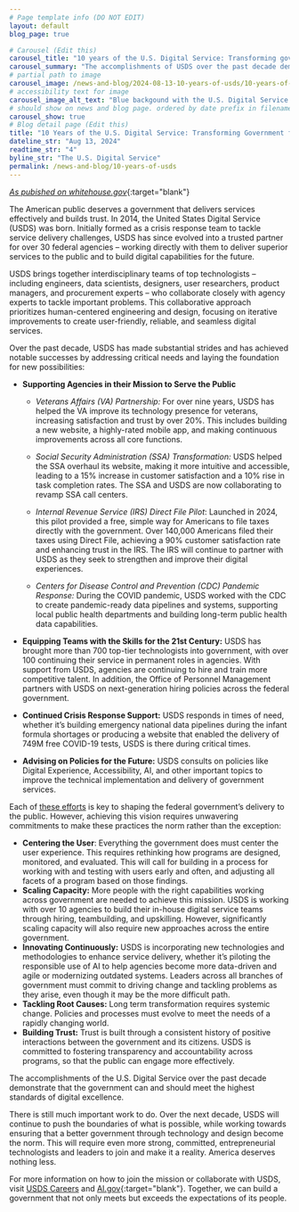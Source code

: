 ```yaml
---
# Page template info (DO NOT EDIT)
layout: default
blog_page: true

# Carousel (Edit this)
carousel_title: "10 years of the U.S. Digital Service: Transforming government for the digital age"
carousel_summary: "The accomplishments of USDS over the past decade demonstrate that the government can and should meet the highest standards of digital excellence."
# partial path to image
carousel_image: /news-and-blog/2024-08-13-10-years-of-usds/10-years-of-usds.jpg
# accessibility text for image
carousel_image_alt_text: "Blue backgound with the U.S. Digital Service logo: gold wings with a blue shield, 3 stars and 2 strips. Large X is behind logo and reads 2014-2024 underneath"
# should show on news and blog page. ordered by date prefix in filename
carousel_show: true
# Blog detail page (Edit this)
title: "10 Years of the U.S. Digital Service: Transforming Government for the Digital Age"
dateline_str: "Aug 13, 2024"
readtime_str: "4"
byline_str: "The U.S. Digital Service"
permalink: /news-and-blog/10-years-of-usds
---
```



[*As pubished on whitehouse.gov*](https://www.whitehouse.gov/omb/briefing-room/2024/08/13/10-years-of-the-u-s-digital-service-transforming-government-for-the-digital-age/){:target="blank"}

The American public deserves a government that delivers services effectively and builds trust. In 2014, the United States Digital Service (USDS) was born. Initially formed as a crisis response team to tackle service delivery challenges, USDS has since evolved into a trusted partner for over 30 federal agencies – working directly with them to deliver superior services to the public and to build digital capabilities for the future.

USDS brings together interdisciplinary teams of top technologists – including engineers, data scientists, designers, user researchers, product managers, and procurement experts – who collaborate closely with agency experts to tackle important problems. This collaborative approach prioritizes human-centered engineering and design, focusing on iterative improvements to create user-friendly, reliable, and seamless digital services.

Over the past decade, USDS has made substantial strides and has achieved notable successes by addressing critical needs and laying the foundation for new possibilities:

- **Supporting Agencies in their Mission to Serve the Public**

  - *Veterans Affairs (VA) Partnership:* For over nine years, USDS has helped the VA improve its technology presence for veterans, increasing satisfaction and trust by over 20%. This includes building a new website, a highly-rated mobile app, and making continuous improvements across all core functions.

  - *Social Security Administration (SSA) Transformation:* USDS helped the SSA overhaul its website, making it more intuitive and accessible, leading to a 15% increase in customer satisfaction and a 10% rise in task completion rates. The SSA and USDS are now collaborating to revamp SSA call centers.

  - *Internal Revenue Service (IRS) Direct File Pilot*: Launched in 2024, this pilot provided a free, simple way for Americans to file taxes directly with the government. Over 140,000 Americans filed their taxes using Direct File, achieving a 90% customer satisfaction rate and enhancing trust in the IRS. The IRS will continue to partner with USDS as they seek to strengthen and improve their digital experiences. 

  - *Centers for Disease Control and Prevention (CDC) Pandemic Response:* During the COVID pandemic, USDS worked with the CDC to create pandemic-ready data pipelines and systems, supporting local public health departments and building long-term public health data capabilities.

- **Equipping Teams with the Skills for the 21st Century:** USDS has brought more than 700 top-tier technologists into government, with over 100 continuing their service in permanent roles in agencies. With support from USDS, agencies are continuing to hire and train more competitive talent. In addition, the Office of Personnel Management partners with USDS on next-generation hiring policies across the federal government.
- **Continued Crisis Response Support:** USDS responds in times of need, whether it’s building emergency national data pipelines during the infant formula shortages or producing a website that enabled the delivery of 749M free COVID-19 tests, USDS is there during critical times.
- **Advising on Policies for the Future:** USDS consults on policies like Digital Experience, Accessibility, AI, and other important topics to improve the technical implementation and delivery of government services.

Each of [these efforts](https://www.usds.gov/impact-report/2024/) is key to shaping the federal government’s delivery to the public. However, achieving this vision requires unwavering commitments to make these practices the norm rather than the exception:

- **Centering the User**: Everything the government does must center the user experience. This requires rethinking how programs are designed, monitored, and evaluated. This will call for building in a process for working with and testing with users early and often, and adjusting all facets of a program based on those findings.
- **Scaling Capacity:** More people with the right capabilities working across government are needed to achieve this mission. USDS is working with over 10 agencies to build their in-house digital service teams through hiring, teambuilding, and upskilling. However, significantly scaling capacity will also require new approaches across the entire government.
- **Innovating Continuously:** USDS is incorporating new technologies and methodologies to enhance service delivery, whether it’s piloting the responsible use of AI to help agencies become more data-driven and agile or modernizing outdated systems. Leaders across all branches of government must commit to driving change and tackling problems as they arise, even though it may be the more difficult path.
- **Tackling Root Causes:** Long term transformation requires systemic change. Policies and processes must evolve to meet the needs of a rapidly changing world.
- **Building Trust:** Trust is built through a consistent history of positive interactions between the government and its citizens. USDS is committed to fostering transparency and accountability across programs, so that the public can engage more effectively. 

The accomplishments of the U.S. Digital Service over the past decade demonstrate that the government can and should meet the highest standards of digital excellence.

There is still much important work to do. Over the next decade, USDS will continue to push the boundaries of what is possible, while working towards ensuring that a better government through technology and design become the norm. This will require even more strong, committed, entrepreneurial technologists and leaders to join and make it a reality. America deserves nothing less.  

For more information on how to join the mission or collaborate with USDS, visit [USDS Careers](https://www.usds.gov/apply) and [AI.gov](https://ai.gov/){:target="blank"}. Together, we can build a government that not only meets but exceeds the expectations of its people.
